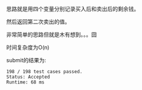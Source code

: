 思路就是用四个变量分别记录买入后和卖出后的剩余钱。

然后返回第二次卖出的值。

非常简单的思路但就是木有想到。。。囧

时间复杂度为O(n)

submit的结果为:
```
198 / 198 test cases passed.
Status: Accepted
Runtime: 68 ms
```
